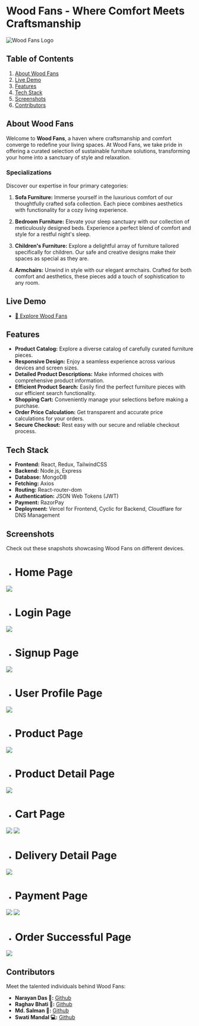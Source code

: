 # Wood Fans - Where Comfort Meets Craftsmanship

![Wood Fans Logo](./src/assets/logo.svg)

## Table of Contents

1. [About Wood Fans](#about-wood-fans)
2. [Live Demo](#live-demo)
3. [Features](#features)
4. [Tech Stack](#tech-stack)
5. [Screenshots](#screenshots)
6. [Contributors](#contributors)

## About Wood Fans

Welcome to **Wood Fans**, a haven where craftsmanship and comfort converge to redefine your living spaces. At Wood Fans, we take pride in offering a curated selection of sustainable furniture solutions, transforming your home into a sanctuary of style and relaxation.

### Specializations

Discover our expertise in four primary categories:

1. **Sofa Furniture:** Immerse yourself in the luxurious comfort of our thoughtfully crafted sofa collection. Each piece combines aesthetics with functionality for a cozy living experience.

2. **Bedroom Furniture:** Elevate your sleep sanctuary with our collection of meticulously designed beds. Experience a perfect blend of comfort and style for a restful night's sleep.

3. **Children's Furniture:** Explore a delightful array of furniture tailored specifically for children. Our safe and creative designs make their spaces as special as they are.

4. **Armchairs:** Unwind in style with our elegant armchairs. Crafted for both comfort and aesthetics, these pieces add a touch of sophistication to any room.

## Live Demo

- [🚀 Explore Wood Fans](https://wood-fans.noobnarayan.in/)

## Features

- **Product Catalog:** Explore a diverse catalog of carefully curated furniture pieces.
- **Responsive Design:** Enjoy a seamless experience across various devices and screen sizes.
- **Detailed Product Descriptions:** Make informed choices with comprehensive product information.
- **Efficient Product Search:** Easily find the perfect furniture pieces with our efficient search functionality.
- **Shopping Cart:** Conveniently manage your selections before making a purchase.
- **Order Price Calculation:** Get transparent and accurate price calculations for your orders.
- **Secure Checkout:** Rest easy with our secure and reliable checkout process.

## Tech Stack

- **Frontend:** React, Redux, TailwindCSS
- **Backend:** Node.js, Express
- **Database:** MongoDB
- **Fetching:** Axios
- **Routing:** React-router-dom
- **Authentication:** JSON Web Tokens (JWT)
- **Payment:** RazorPay
- **Deployment:** Vercel for Frontend, Cyclic for Backend, Cloudflare for DNS Management


## Screenshots

Check out these snapshots showcasing Wood Fans on different devices.

- # Home Page
<div>
    <img src="./frontend/public/screenshots/homePage.png"/>
</div>


- # Login Page
<div>
    <img src="./frontend/public/screenshots/Login.png"/>
</div>


- # Signup Page
<div>
    <img src="./frontend/public/screenshots/signup.png"/>
</div>


- # User Profile Page
<div>
    <img src="./frontend/public/screenshots/userProfile.jpg"/>
</div>


- # Product Page
<div>
    <img src="./frontend/public/screenshots/product.png"/>
</div>


- # Product Detail Page
<div>
    <img src="./frontend/public/screenshots/productDetail.png"/>
</div>


- # Cart Page
<div>
    <img src="./frontend/public/screenshots/cartEmpty.jpg"/>
    <img src="./frontend/public/screenshots/cart.jpg"/>
</div>


- # Delivery Detail Page
<div>
    <img src="./frontend/public/screenshots/checkout.png"/>
</div>


- # Payment Page
<div>
    <img src="./frontend/public/screenshots/payment.png"/>
    <img src="./frontend/public/screenshots/payment2.png"/>
</div>


- # Order Successful Page
<div>
    <img src="./frontend/public/screenshots/confirmation.png"/>
</div>

## Contributors

Meet the talented individuals behind Wood Fans:

- **Narayan Das 🌟:** [Github](https://github.com/noobnarayan)
- **Raghav Bhati 🚀:** [Github](https://github.com/Raghavbhati)
- **Md. Salman 🎯:** [Github](https://github.com/Mohd-Salman-0119)
- **Swati Mandal 💻:** [Github](https://github.com/swatii23)
